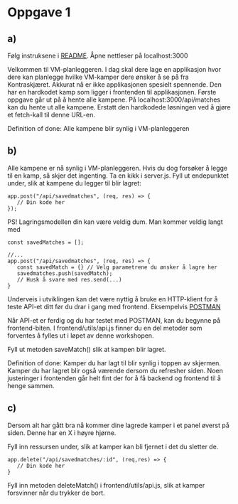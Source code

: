 # Oppgave 1 

## a)

Følg instruksene i [README](https://github.com/bekk/rest101-workshop). 
Åpne nettleser på localhost:3000

Velkommen til VM-planleggeren. I dag skal dere lage en applikasjon hvor dere kan planlegge hvilke VM-kamper dere ønsker å se på fra Kontraskjæret.
Akkurat nå er ikke applikasjonen spesielt spennende. Den har en hardkodet kamp som ligger i frontenden til applikasjonen. 
Første oppgave går ut på å hente alle kampene. 
På localhost:3000/api/matches kan du hente ut alle kampene. Erstatt den hardkodede løsningen ved å gjøre et fetch-kall til denne URL-en. 

Definition of done: Alle kampene blir synlig i VM-planleggeren

## b)

Alle kampene er nå synlig i VM-planleggeren. Hvis du dog forsøker å legge til en kamp, så skjer det ingenting. 
Ta en kikk i server.js. Fyll ut endepunktet under, slik at kampene du legger til blir lagret: 
```
app.post("/api/savedmatches", (req, res) => {
   // Din kode her
});
```

PS! Lagringsmodellen din kan være veldig dum. Man kommer veldig langt med 
```
const savedMatches = [];

//...
app.post("/api/savedmatches", (req, res) => {
   const savedMatch = {} // Velg parametrene du ønsker å lagre her
   savedmatches.push(savedMatch);
   // Husk å svare med res.send(...)
}
```


Underveis i utviklingen kan det være nyttig å bruke en HTTP-klient for å teste API-et ditt før du drar i gang med frontend. Eksempelvis [POSTMAN](https://www.getpostman.com/apps)

Når API-et er ferdig og du har testet med POSTMAN, kan du begynne på frontend-biten. I frontend/utils/api.js finner du en del metoder som forventes å fylles ut i løpet av denne workshopen. 

Fyll ut metoden saveMatch() slik at kampen blir lagret. 

Definition of done: Kamper du har lagt til blir synlig i toppen av skjermen. Kamper du har lagret blir også værende dersom du refresher siden. Noen justeringer i frontenden går helt fint der for å få backend og frontend til å henge sammen. 

## c)
Dersom alt har gått bra nå kommer dine lagrede kamper i et panel øverst på siden. 
Denne har en X i høyre hjørne. 

Fyll inn ressursen under, slik at kamper kan bli fjernet i det du sletter de. 

```
app.delete("/api/savedmatches/:id", (req,res) => {
   // Din kode her
}
```

Fyll inn metoden deleteMatch() i frontend/utils/api.js, slik at kamper forsvinner når du trykker de bort. 
